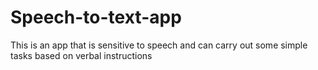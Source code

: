 # Speech-to-text-app
This is an app that is sensitive to speech and can carry out some simple tasks based on verbal instructions
